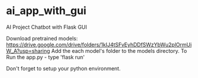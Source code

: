 # ai_app_with_gui
AI Project Chatbot with Flask GUI

Download pretrained models: https://drive.google.com/drive/folders/1kIJ4tSFvEyhDDfSWzYbWu2plOrmUiW_A?usp=sharing
Add the each model's folder to the models directory.
To Run the app.py - type 'flask run'

Don't forget to setup your python environment.
